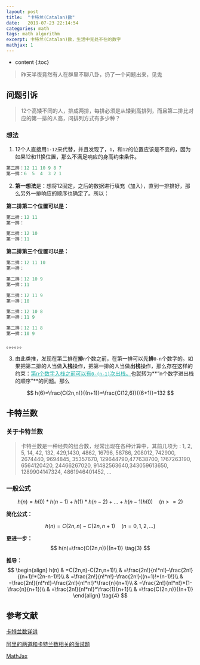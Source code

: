 ```yaml
---
layout: post
title:  "卡特兰(Catalan)数"
date:   2019-07-23 22:14:54
categories: math
tags: math algorithm
excerpt: 卡特兰(Catalan)数，生活中无处不在的数字
mathjax: 1
---
```


* content
{:toc}
> 昨天半夜竟然有人在群里不聊八卦，扔了一个问题出来，见鬼
>



## 问题引诉

> 12个高矮不同的人，排成两排，每排必须是从矮到高排列，而且第二排比对应的第一排的人高，问排列方式有多少种？

### 想法

1.  12个人直接用`1-12`来代替，并且发现了，`1`，和`12`的位置应该是不变的，因为如果12和11换位置，那么不满足响应的身高约束条件。

```php
第二排：12 11 10 9 8 7
第一排：6  5  4  3 2 1
```


2.  **第一想法**是：想将12固定，之后的数据进行填充（加入），直到一排排好，那么另外一排响应的顺序也确定了。所以：

**第二排第二个位置可以是：**

```php
第二排：12 11 
第一排：
```

```php
第二排：12 10 
第一排：11
```

**第二排第三个位置可以是：**

```php
第二排：12 11 10
第一排：
```

```php
第二排：12 10 9
第一排：11 
```

```php
第二排：12 11 9
第一排：10
```

```php
第二排：12 10 8
第一排：11 9
```

```php
第二排：12 11 8
第一排：10 9
```

。。。。。。

3. 由此类推，发现在第二排在**排**`n`个数之前，在第一排可以先**排**`0-n`个数字的。如果把第二排的人当做**入栈**操作，把第一排的人当做**出栈**操作，那么存在这样的约束：<span style="color:LightSeaGreen"><u>第n个数字入栈之前可以有`0-(n-1)`次出栈。</u></span>也就转为**“n个数字进出栈的顺序”**的问题。那么


$$
h(6)=\frac{C(2n,n)}{(n+1)}=\frac{C(12,6)}{(6+1)}=132
$$





## 卡特兰数

### 关于卡特兰数

> 卡特兰数是一种经典的组合数，经常出现在各种计算中，其前几项为 : 1, 2, 5, 14, 42, 132, 429,1430, 4862, 16796, 58786, 208012, 742900, 2674440, 9694845, 35357670, 129644790,477638700, 1767263190, 6564120420, 24466267020, 91482563640,343059613650, 1289904147324, 4861946401452, ...

### 一般公式

$$
h(n)= h(0)*h(n-1)+h(1)*h(n-2) + ... + h(n-1)h(0) \quad(n>=2)
\tag{1}
$$

**简化公式：** 

$$
h(n)=C(2n,n)-C(2n,n+1) \quad(n=0,1,2,...)
\tag{2}
$$

**更进一步：** 
$$
h(n)=\frac{C(2n,n)}{(n+1)}
\tag{3}
$$

**推导：** 
$$
\begin{align}
h(n) & =C(2n,n)-C(2n,n+1)\\
     & =\frac{2n!}{n!*n!}-\frac{2n!}{(n+1)!*(2n-n-1)!}\\
     & =\frac{2n!}{n!*n!}-\frac{2n!}{(n+1)!*(n-1)!}\\
     & =\frac{2n!}{n!*n!}-\frac{2n!}{n!*n!}*\frac{n}{n+1}\\
     & =\frac{2n!}{n!*n!}*(1-\frac{n}{n+1})\\
     & =\frac{2n!}{n!*n!}*\frac{1}{n+1}\\
     & =\frac{C(2n,n)}{(n+1)}
\end{align}
\tag{4}
$$




## 参考文献

[卡特兰数详讲](https://blog.csdn.net/wookaikaiko/article/details/81105031)

[阿里的两道和卡特兰数相关的面试题](http://www.nowamagic.net/academy/detail/40140317)

[MathJax](https://mathjax-chinese-doc.readthedocs.io/en/latest/start.html)

